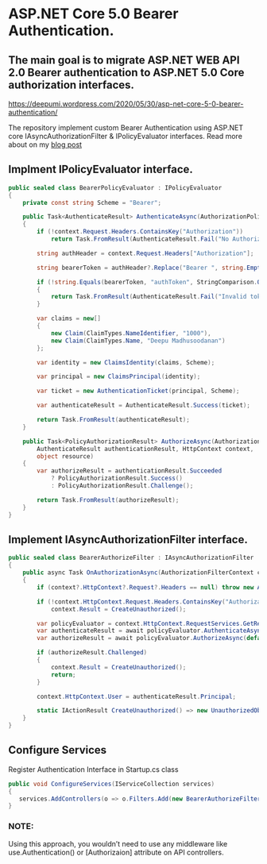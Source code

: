 # ASP.NET Core 5.0 Bearer Authentication.

## The main goal is to migrate ASP.NET WEB API 2.0 Bearer authentication to ASP.NET 5.0 Core authorization interfaces.

https://deepumi.wordpress.com/2020/05/30/asp-net-core-5-0-bearer-authentication/

The repository implement custom Bearer Authentication using ASP.NET core IAsyncAuthorizationFilter & IPolicyEvaluator interfaces. Read more about on my [blog post](https://deepumi.wordpress.com/2020/05/30/asp-net-core-5-0-bearer-authentication/)


## Implment IPolicyEvaluator interface.
```csharp
public sealed class BearerPolicyEvaluator : IPolicyEvaluator
{
	private const string Scheme = "Bearer";

	public Task<AuthenticateResult> AuthenticateAsync(AuthorizationPolicy _, HttpContext context)
	{
		if (!context.Request.Headers.ContainsKey("Authorization"))
			return Task.FromResult(AuthenticateResult.Fail("No Authorization header found!"));

		string authHeader = context.Request.Headers["Authorization"];

		string bearerToken = authHeader?.Replace("Bearer ", string.Empty);

		if (!string.Equals(bearerToken, "authToken", StringComparison.Ordinal))
		{
			return Task.FromResult(AuthenticateResult.Fail("Invalid token"));
		}

		var claims = new[]
		{
			new Claim(ClaimTypes.NameIdentifier, "1000"),
			new Claim(ClaimTypes.Name, "Deepu Madhusoodanan")
		};

		var identity = new ClaimsIdentity(claims, Scheme);

		var principal = new ClaimsPrincipal(identity);

		var ticket = new AuthenticationTicket(principal, Scheme);

		var authenticateResult = AuthenticateResult.Success(ticket);

		return Task.FromResult(authenticateResult);
	}

	public Task<PolicyAuthorizationResult> AuthorizeAsync(AuthorizationPolicy _,
		AuthenticateResult authenticationResult, HttpContext context,
		object resource)
	{
		var authorizeResult = authenticationResult.Succeeded
			? PolicyAuthorizationResult.Success()
			: PolicyAuthorizationResult.Challenge();

		return Task.FromResult(authorizeResult);
	}
}

```

## Implement IAsyncAuthorizationFilter interface.

```csharp
public sealed class BearerAuthorizeFilter : IAsyncAuthorizationFilter
{
    public async Task OnAuthorizationAsync(AuthorizationFilterContext context)
    {
        if (context?.HttpContext?.Request?.Headers == null) throw new ArgumentNullException(nameof(context));

        if (!context.HttpContext.Request.Headers.ContainsKey("Authorization"))
            context.Result = CreateUnauthorized();

        var policyEvaluator = context.HttpContext.RequestServices.GetRequiredService<IPolicyEvaluator>();
        var authenticateResult = await policyEvaluator.AuthenticateAsync(default, context.HttpContext);
        var authorizeResult = await policyEvaluator.AuthorizeAsync(default, authenticateResult, context.HttpContext, context);

        if (authorizeResult.Challenged)
        {
            context.Result = CreateUnauthorized();
            return;
        }

        context.HttpContext.User = authenticateResult.Principal;

        static IActionResult CreateUnauthorized() => new UnauthorizedObjectResult(new ErrorMessage("Unauthorized", 401));
    }
}
```

## Configure Services
Register Authentication Interface in Startup.cs class

```csharp
public void ConfigureServices(IServiceCollection services)
{
   services.AddControllers(o => o.Filters.Add(new BearerAuthorizeFilter()));
}
```

### NOTE:
Using this approach, you wouldn’t need to use any middleware like use.Authentication() or [Authorizaion] attribute on API controllers.
